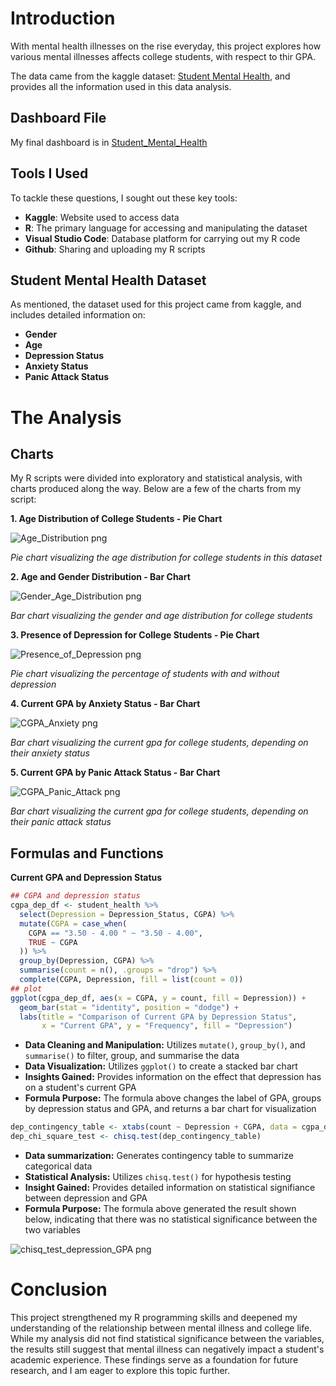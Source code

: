 # Introduction
With mental health illnesses on the rise everyday, this project explores how various mental illnesses affects college students, with respect to thir GPA.

The data came from the kaggle dataset: [Student Mental Health](https://www.kaggle.com/datasets/shariful07/student-mental-health), and provides all the information used in this data analysis.

## Dashboard File

My final dashboard is in [Student_Mental_Health]()

## Tools I Used

To tackle these questions, I sought out these key tools:

- **Kaggle**: Website used to access data
- **R**: The primary language for accessing and manipulating the dataset
- **Visual Studio Code**: Database platform for carrying out my R code
- **Github**: Sharing and uploading my R scripts

## Student Mental Health Dataset

As mentioned, the dataset used for this project came from kaggle, and includes detailed information on:

- **Gender**
- **Age**
- **Depression Status**
- **Anxiety Status**
- **Panic Attack Status**

# The Analysis

## Charts

My R scripts were divided into exploratory and statistical analysis, with charts produced along the way. Below are a few of the charts from my script:

**1. Age Distribution of College Students - Pie Chart**

![Age_Distribution png](https://github.com/user-attachments/assets/8ffff4fb-7fac-4116-b626-be4bc3f648c0)

*Pie chart visualizing the age distribution for college students in this dataset*

**2. Age and Gender Distribution - Bar Chart**

![Gender_Age_Distribution png](https://github.com/user-attachments/assets/362c2124-93c1-4dc8-8922-0c40897df1ee)

*Bar chart visualizing the gender and age distribution for college students*

**3. Presence of Depression for College Students - Pie Chart**

![Presence_of_Depression png](https://github.com/user-attachments/assets/2d4fa725-0720-4542-af9a-585f238132fc)

*Pie chart visualizing the percentage of students with and without depression*

**4. Current GPA by Anxiety Status - Bar Chart**

![CGPA_Anxiety png](https://github.com/user-attachments/assets/8fa89ff5-9480-4a06-8b14-7db8b0be2ba2)

*Bar chart visualizing the current gpa for college students, depending on their anxiety status*

**5. Current GPA by Panic Attack Status - Bar Chart**

![CGPA_Panic_Attack png](https://github.com/user-attachments/assets/df9a231b-351b-425b-a711-4b8d41998e0e)

*Bar chart visualizing the current gpa for college students, depending on their panic attack status*

## Formulas and Functions

**Current GPA and Depression Status**

```R
## CGPA and depression status
cgpa_dep_df <- student_health %>%
  select(Depression = Depression_Status, CGPA) %>%
  mutate(CGPA = case_when(
    CGPA == "3.50 - 4.00 " ~ "3.50 - 4.00",
    TRUE ~ CGPA
  )) %>%
  group_by(Depression, CGPA) %>%
  summarise(count = n(), .groups = "drop") %>%
  complete(CGPA, Depression, fill = list(count = 0))
## plot
ggplot(cgpa_dep_df, aes(x = CGPA, y = count, fill = Depression)) +
  geom_bar(stat = "identity", position = "dodge") +
  labs(title = "Comparison of Current GPA by Depression Status",
       x = "Current GPA", y = "Frequency", fill = "Depression")
```

- **Data Cleaning and Manipulation:** Utilizes ```mutate()```, ```group_by()```, and ```summarise()``` to filter, group, and summarise the data
- **Data Visualization:** Utilizes ```ggplot()``` to create a stacked bar chart
- **Insights Gained:** Provides information on the effect that depression has on a student's current GPA
- **Formula Purpose:** The formula above changes the label of GPA, groups by depression status and GPA, and returns a bar chart for visualization

```R
dep_contingency_table <- xtabs(count ~ Depression + CGPA, data = cgpa_dep_df)
dep_chi_square_test <- chisq.test(dep_contingency_table)
```

- **Data summarization:** Generates contingency table to summarize categorical data
- **Statistical Analysis:** Utilizes ```chisq.test()``` for hypothesis testing
- **Insight Gained:** Provides detailed information on statistical signifiance between depression and GPA
- **Formula Purpose:** The formula above generated the result shown below, indicating that there was no statistical significance between the two variables

![chisq_test_depression_GPA png](https://github.com/user-attachments/assets/f94e8ea7-8413-4b40-82a8-6cfc29bef86e)

# Conclusion

This project strengthened my R programming skills and deepened my understanding of the relationship between mental illness and college life. While my analysis did not find statistical significance between the variables, the results still suggest that mental illness can negatively impact a student's academic experience. These findings serve as a foundation for future research, and I am eager to explore this topic further.
